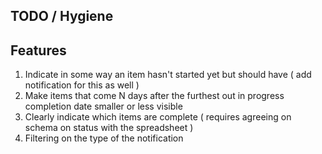 ## TODO / Hygiene

## Features

1. Indicate in some way an item hasn't started yet but should have ( add notification for this as well )
2. Make items that come N days after the furthest out in progress completion date smaller or less visible
5. Clearly indicate which items are complete ( requires agreeing on schema on status with the spreadsheet )
6. Filtering on the type of the notification
